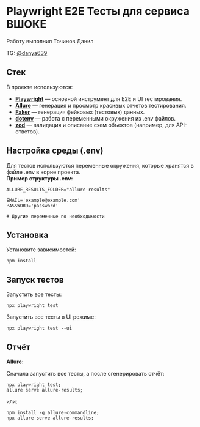 # Playwright E2E Тесты для сервиса ВШОКЕ 

Работу выполнил Точинов Данил

TG: [@danya639](https://t.me/danya639)

## Стек

В проекте используются:

- **[Playwright](https://playwright.dev/)** — основной инструмент для E2E и UI тестирования.
- **[Allure](https://docs.qameta.io/allure/)** — генерация и просмотр красивых отчетов тестирования.
- **[Faker](https://fakerjs.dev/)** — генерация фейковых (тестовых) данных.
- **[dotenv](https://github.com/motdotla/dotenv)** — работа с переменными окружения из .env файлов.
- **[zod](https://github.com/colinhacks/zod)** — валидация и описание схем объектов (например, для API-ответов).

## Настройка среды (.env)

Для тестов используются переменные окружения, которые хранятся в файле .env в корне проекта.  
**Пример структуры .env:**
```
ALLURE_RESULTS_FOLDER="allure-results"

EMAIL='example@example.com'
PASSWORD='password'

# Другие переменные по необходимости
```
## Установка
Установите зависимостей:
```console
npm install
```

## Запуск тестов

Запустить все тесты:
```console
npx playwright test
```

Запустить все тесты в UI режиме:
```console
npx playwright test --ui
```

## Отчёт

**Allure:**

Сначала запустить все тесты, а после сгенерировать отчёт:
```console
npx playwright test;
allure serve allure-results;
```

или:
```console
npm install -g allure-commandline;
npx allure serve allure-results;
```


